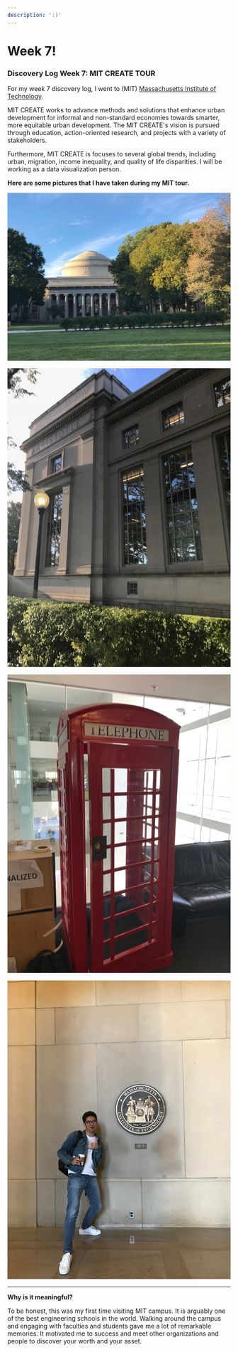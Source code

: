 ```yaml
---
description: ':)'
---
```


# Week 7!

### Discovery Log Week 7: MIT CREATE TOUR

For my week 7 discovery log, I went to \(MIT\) [Massachusetts Institute of Technology](http://www.mit.edu/). 

MIT CREATE works to advance methods and solutions that enhance urban development for informal and non-standard economies towards smarter, more equitable urban development. The MIT CREATE's vision is pursued through education, action-oriented research, and projects with a variety of stakeholders.

Furthermore, MIT CREATE is focuses to several global trends, including urban, migration, income inequality, and quality of life disparities. I will be working as a data visualization person.

**Here are some pictures that I have taken during my MIT tour.**

![Main Campus](../.gitbook/assets/img_4938.JPG)

![Architecture Building ](../.gitbook/assets/img_4937.JPG)

![MIT Media Lab](../.gitbook/assets/img_4931.JPG)

![:\)](../.gitbook/assets/img_4927.JPG)

  
****

**Why is it meaningful?**

To be honest, this was my first time visiting MIT campus. It is arguably one of the best engineering schools in the world. Walking around the campus and engaging with faculties and students gave me a lot of remarkable memories. It motivated me to success and meet other organizations and people to discover your worth and your asset.

